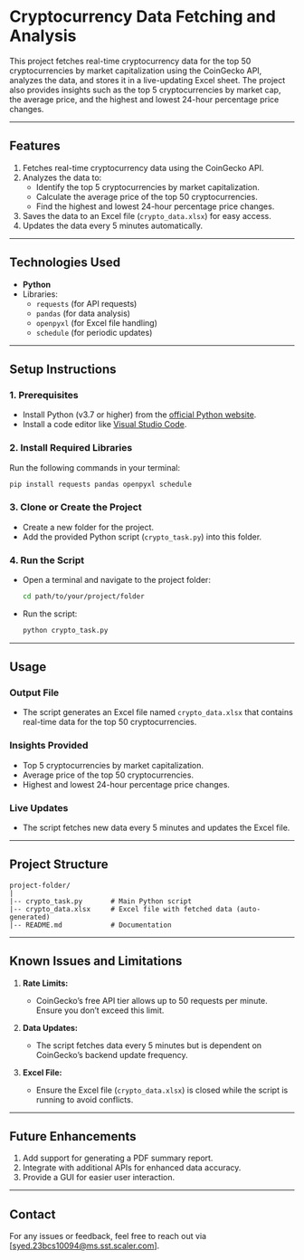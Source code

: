 # Cryptocurrency Data Fetching and Analysis

This project fetches real-time cryptocurrency data for the top 50 cryptocurrencies by market capitalization using the CoinGecko API, analyzes the data, and stores it in a live-updating Excel sheet. The project also provides insights such as the top 5 cryptocurrencies by market cap, the average price, and the highest and lowest 24-hour percentage price changes.

---

## **Features**
1. Fetches real-time cryptocurrency data using the CoinGecko API.
2. Analyzes the data to:
   - Identify the top 5 cryptocurrencies by market capitalization.
   - Calculate the average price of the top 50 cryptocurrencies.
   - Find the highest and lowest 24-hour percentage price changes.
3. Saves the data to an Excel file (`crypto_data.xlsx`) for easy access.
4. Updates the data every 5 minutes automatically.

---

## **Technologies Used**
- **Python**
- Libraries:
  - `requests` (for API requests)
  - `pandas` (for data analysis)
  - `openpyxl` (for Excel file handling)
  - `schedule` (for periodic updates)

---

## **Setup Instructions**

### **1. Prerequisites**
- Install Python (v3.7 or higher) from the [official Python website](https://www.python.org/downloads/).
- Install a code editor like [Visual Studio Code](https://code.visualstudio.com/).

### **2. Install Required Libraries**
Run the following commands in your terminal:
```bash
pip install requests pandas openpyxl schedule
```

### **3. Clone or Create the Project**
- Create a new folder for the project.
- Add the provided Python script (`crypto_task.py`) into this folder.

### **4. Run the Script**
- Open a terminal and navigate to the project folder:
  ```bash
  cd path/to/your/project/folder
  ```
- Run the script:
  ```bash
  python crypto_task.py
  ```

---

## **Usage**

### **Output File**
- The script generates an Excel file named `crypto_data.xlsx` that contains real-time data for the top 50 cryptocurrencies.

### **Insights Provided**
- Top 5 cryptocurrencies by market capitalization.
- Average price of the top 50 cryptocurrencies.
- Highest and lowest 24-hour percentage price changes.

### **Live Updates**
- The script fetches new data every 5 minutes and updates the Excel file.

---

## **Project Structure**
```
project-folder/
|
|-- crypto_task.py       # Main Python script
|-- crypto_data.xlsx     # Excel file with fetched data (auto-generated)
|-- README.md            # Documentation
```

---

## **Known Issues and Limitations**
1. **Rate Limits:**
   - CoinGecko’s free API tier allows up to 50 requests per minute. Ensure you don’t exceed this limit.

2. **Data Updates:**
   - The script fetches data every 5 minutes but is dependent on CoinGecko’s backend update frequency.

3. **Excel File:**
   - Ensure the Excel file (`crypto_data.xlsx`) is closed while the script is running to avoid conflicts.

---

## **Future Enhancements**
1. Add support for generating a PDF summary report.
2. Integrate with additional APIs for enhanced data accuracy.
3. Provide a GUI for easier user interaction.

---

## **Contact**
For any issues or feedback, feel free to reach out via [syed.23bcs10094@ms.sst.scaler.com].


